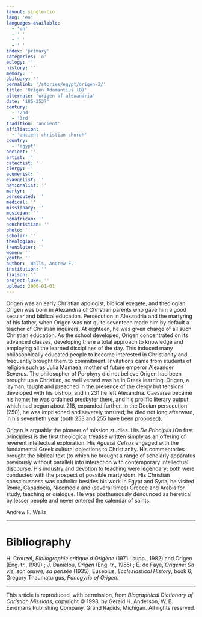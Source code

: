 ```yaml
---
layout: single-bio
lang: 'en'
languages-available:
  - 'en'
  - ' '
  - ' '
  - ' '
index: 'primary'
categories: 'o'
eulogy: ''
history: ''
memory: ''
obituary: ''
permalink: '/stories/egypt/origen-2/'
title: 'Origen Adamantius (B)'
alternate: 'origen of alexandria'
date: '185-253?'
century:
  - '2nd'
  - '3rd'
tradition: 'ancient'
affiliation:
  - 'ancient christian church'
country:
  - 'egypt'
ancient: ''
artist: ''
catechist: ''
clergy: ''
ecumenist: ''
evangelist: ''
nationalist: ''
martyr: ''
persecuted: ''
medical: ''
missionary: ''
musician: ''
nonafrican: ''
nonchristian: ''
photo: ''
scholar: ''
theologian: ''
translator: ''
women: ''
youth: ''
author: 'Walls, Andrew F.'
institution: ''
liaison: ''
project-luke: ''
upload: 2000-01-01
---
```



Origen was an early Christian apologist, biblical exegete, and theologian. Origen was born in Alexandria of Christian parents who gave him a good secular and biblical education. Persecution in Alexandria and the martyring of his father, when Origen was not quite seventeen made him by default a teacher of Christian inquirers. At eighteen, he was given charge of all such Christian education. As the school developed, Origen concentrated on its advanced classes, developing there a total approach to knowledge and employing all the learned disciplines of the day. This induced many philosophically educated people to become interested in Christianity and frequently brought them to commitment. Invitations came from students of religion such as Julia Mamaea, mother of future emperor Alexander Severus. The philosopher of Porphyry did not believe Origen had been brought up a Christian, so well versed was he in Greek learning. Origen, a layman, taught and preached in the presence of the clergy but tensions developed with his bishop, and in 231 he left Alexandria. Caesarea became his home; he was ordained presbyter there, and his prolific literary output, which had begun about 218, expanded further. In the Decian persecution (250), he was imprisoned and severely tortured; he died not long afterward, in his seventieth year (both 253 and 255 have been proposed).

Origen is arguably the pioneer of mission studies. His *De Principiis* (On first principles) is the first theological treatise written simply as an offering of reverent intellectual exploration. His *Against Celsus* engaged with the fundamental Greek cultural objections to Christianity. His commentaries brought the biblical text (to which he brought a range of scholarly apparatus previously without parallel) into interaction with contemporary intellectual discourse. His industry and devotion to teaching were legendary; both were conducted with the prospect of possible martyrdom. His Christian consciousness was catholic: besides his work in Egypt and Syria, he visited Rome, Capadocia, Nicomedia and (several times) Greece and Arabia for study, teaching or dialogue. He was posthumously denounced as heretical by lesser people and never entered the calendar of saints.

Andrew F. Walls

---

# Bibliography

H. Crouzel, *Bibliographie critique d'Origène* (1971 : supp., 1982) and Origen (Eng. tr., 1989) ; J. Daniélou, *Origen* (Eng. tr., 1955) ; E. de Faye, *Origène: Sa vie, son œuvre, sa pensée* (1935); Eusebius, *Ecclesiastical History*, book 6; Gregory Thaumaturgus, *Panegyric of Origen*.

---

This article is reproduced, with permission, from *Biographical Dictionary of Christian Missions*, copyright © 1998, by Gerald H. Anderson, W. B. Eerdmans Publishing Company, Grand Rapids, Michigan. All rights reserved.